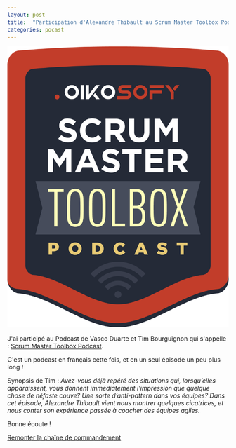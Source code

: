 ```yaml
---
layout: post
title:  "Participation d'Alexandre Thibault au Scrum Master Toolbox Podcast avec Tim Bourguignon"
categories: pocast
---
```

<a href="http://scrum-master-toolbox.com/" target="smtp">
	<img src="/images/podcast_badge_final_big.png" class="img-floating-left-small">
</a>

J'ai participé au Podcast de Vasco Duarte et Tim Bourguignon qui s'appelle : <a href="http://scrum-master-toolbox.com/" target="smtp">Scrum Master Toolbox Podcast</a>.

C'est un podcast en français cette fois, et en un seul épisode un peu plus long ! 

<!--more-->

Synopsis de Tim :
_Avez-vous déjà repéré des situations qui, lorsqu’elles apparaissent, vous donnent immédiatement l’impression que quelque chose de néfaste couve? Une sorte d’anti-pattern dans vos équipes? Dans cet épisode, Alexandre Thibault vient nous montrer quelques cicatrices, et nous conter son expérience passée à coacher des équipes agiles._

Bonne écoute !

<a href="http://scrum-master-toolbox.org/2017/07/podcast/en-francais-remonter-la-chaine-de-commandement/" target="smtp6">
	Remonter la chaîne de commandement
</a>
